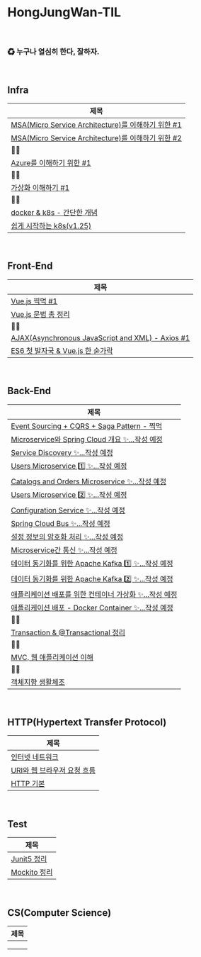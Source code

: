 # HongJungWan-TIL

<br>

### ♻ 누구나 열심히 한다, 잘하자.

<br>

## Infra

| 제목                                                                                                                                                                                   |
|--------------------------------------------------------------------------------------------------------------------------------------------------------------------------------------|
| [MSA(Micro Service Architecture)를 이해하기 위한 #1](https://github.com/HongJungWan/HongJungWan-TIL/blob/main/MSA%EB%A5%BC_%EC%9D%B4%ED%95%B4%ED%95%98%EA%B8%B0_%EC%9C%84%ED%95%9C_%231.md) |
| [MSA(Micro Service Architecture)를 이해하기 위한 #2](https://github.com/HongJungWan/HongJungWan-TIL/blob/main/MSA%EB%A5%BC_%EC%9D%B4%ED%95%B4%ED%95%98%EA%B8%B0_%EC%9C%84%ED%95%9C_%232.md) |
| 🐱‍💻                                                                                                                                                                                |
| [Azure를 이해하기 위한 #1](https://github.com/HongJungWan/HongJungWan-TIL/blob/main/Azure%EB%A5%BC_%EC%9D%B4%ED%95%B4%ED%95%98%EA%B8%B0_%EC%9C%84%ED%95%9C_%231.md)                         |
| 🐱‍💻                                                                                                                                                                                |
| [가상화 이해하기 #1](https://github.com/HongJungWan/HongJungWan-TIL/blob/main/%EA%B0%80%EC%83%81%ED%99%94_%EC%9D%B4%ED%95%B4%ED%95%98%EA%B8%B0_%231.md)                                     |
| 🐱‍💻                                                                                                                                                                                |
| [docker & k8s - 간단한 개념](https://github.com/HongJungWan/HongJungWan-TIL/blob/main/Docker%EC%99%80_K8s%EC%9D%98_%EC%B0%A8%EC%9D%B4%EC%A0%90.md)                                        |
| [쉽게 시작하는 k8s(v1.25)](https://github.com/HongJungWan/HongJungWan-TIL/blob/main/%EC%89%BD%EA%B2%8C_%EC%8B%9C%EC%9E%91%ED%95%98%EB%8A%94_k8s(v1.25).md)                                                                                                                                                               |

<br>

## Front-End

| 제목                                                                                                                             |
|--------------------------------------------------------------------------------------------------------------------------------|
| [Vue.js 찍먹 #1](https://github.com/HongJungWan/HongJungWan-TIL/blob/main/Vue.js_%EC%B0%8D%EB%A8%B9_%231.md)                     |
| [Vue.js 문법 총 정리](https://github.com/HongJungWan/HongJungWan-TIL/blob/main/Vue.js_%EC%B4%9D_%EC%A0%95%EB%A6%AC.md)              |
| 🐱‍💻                                                                                                                          |
| [AJAX(Asynchronous JavaScript and XML) - Axios #1](https://github.com/HongJungWan/HongJungWan-TIL/blob/main/ajax_axios_%231.md) |
| [ES6 첫 발자국 & Vue.js 한 숟가락](https://github.com/HongJungWan/HongJungWan-TIL/blob/main/ES6_%EC%B2%AB_%EB%B0%9C%EC%9E%90%EA%B5%AD_Vue.js_%ED%95%9C_%EC%88%9F%EA%B0%80%EB%9D%BD.md)|

<br>

## Back-End

| 제목                                                                                                                                                                      |
|-------------------------------------------------------------------------------------------------------------------------------------------------------------------------|
| [Event Sourcing + CQRS + Saga Pattern - 찍먹](https://github.com/HongJungWan/HongJungWan-TIL/blob/main/Event_Sourcing_CQRS_Saga_Pattern.md)                                                                                                                           |
| [Microservice와 Spring Cloud 개요 ✨...작성 예정]()                                                                                                                             |
| [Service Discovery ✨...작성 예정]()                                                                                                                                         |
| [Users Microservice 1️⃣ ✨...작성 예정]()                                                                                                                                    |
| [Catalogs and Orders Microservice ✨...작성 예정]()                                                                                                                          |
| [Users Microservice 2️⃣ ✨...작성 예정]()                                                                                                                                    |
| [Configuration Service ✨...작성 예정]()                                                                                                                                     |
| [Spring Cloud Bus ✨...작성 예정]()                                                                                                                                          |
| [설정 정보의 암호화 처리 ✨...작성 예정]()                                                                                                                                             |
| [Microservice간 통신 ✨...작성 예정]()                                                                                                                                          |
| [데이터 동기화를 위한 Apache Kafka 1️⃣ ✨...작성 예정]()                                                                                                                              |
| [데이터 동기화를 위한 Apache Kafka 2️⃣ ✨...작성 예정]()                                                                                                                              |
| [애플리케이션 배포를 위한 컨테이너 가상화 ✨...작성 예정]()                                                                                                                                    |
| [애플리케이션 배포 - Docker Container ✨...작성 예정]()                                                                                                                              |
| 🐱‍💻                                                                                                                                                                   |
| [Transaction & @Transactional 정리](https://github.com/HongJungWan/HongJungWan-TIL/blob/main/Transaction_%40Transactional_%EC%B4%9D%EC%A0%95%EB%A6%AC.md)                 |
| 🐱‍💻                                                                                                                                                                   |
| [MVC, 웹 애플리케이션 이해](https://github.com/HongJungWan/HongJungWan-TIL/blob/main/MVC_%EC%9B%B9_%EC%95%A0%ED%94%8C%EB%A6%AC%EC%BC%80%EC%9D%B4%EC%85%98_%EC%9D%B4%ED%95%B4.md) |
| 🐱‍💻                                                                                                                                                                   |
| [객체지향 생활체조](https://github.com/HongJungWan/HongJungWan-TIL/blob/main/%EA%B0%9D%EC%B2%B4%EC%A7%80%ED%96%A5_%EC%83%9D%ED%99%9C%EC%B2%B4%EC%A1%B0.md)                      |

<br>

## HTTP(Hypertext Transfer Protocol)

| 제목                    |
|-----------------------|
| [인터넷 네트워크](https://github.com/HongJungWan/HongJungWan-TIL/blob/main/%EC%9D%B8%ED%84%B0%EB%84%B7_%EB%84%A4%ED%8A%B8%EC%9B%8C%ED%81%AC.md)          |
| [URI와 웹 브라우저 요청 흐름](https://github.com/HongJungWan/HongJungWan-TIL/blob/main/URI%EC%99%80_%EC%9B%B9_%EB%B8%8C%EB%9D%BC%EC%9A%B0%EC%A0%80_%EC%9A%94%EC%B2%AD_%ED%9D%90%EB%A6%84.md) |
| [HTTP 기본](https://github.com/HongJungWan/HongJungWan-TIL/blob/main/HTTP_%EA%B8%B0%EB%B3%B8.md)           |

<br>

## Test

| 제목  |
|-----|
|[Junit5 정리](https://github.com/HongJungWan/HongJungWan-TIL/blob/main/Junit5.md)|
|[Mockito 정리](https://github.com/HongJungWan/HongJungWan-TIL/blob/main/Mockito.md)|

<br>

## CS(Computer Science)

| 제목  |
|-----|
||
||
||

<br>